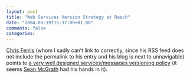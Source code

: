 ```yaml
---
layout: post
title: "Web Services Version Strategy at Reach"
date: "2004-03-19T15:37:00+01:00"
comments: false
categories: 
---
```


<p><a href="http://webpages.charter.net/chrisfer">Chris Ferris</a> (whom I sadly can&#8217;t link to correctly, since his RSS feed does not include the permalink to his entry and his blog is next to  unnavigable) points to <a href="http://sdec.reach.ie/rigs/rig0006">a very well designed services/messages versioning policy</a> (it seems <a href="http://seanmcgrath.blogspot.com/archives/2004_03_14_seanmcgrath_archive.html#107934891561599510">Sean McGrath</a> had his hands in it).</p>


